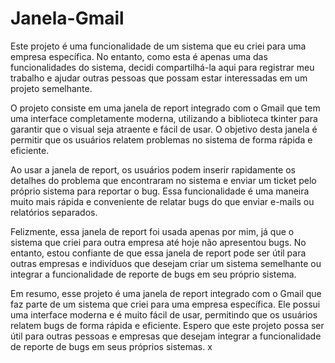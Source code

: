 # Janela-Gmail
Este projeto é uma funcionalidade de um sistema que eu criei para uma empresa específica. No entanto, como esta é apenas uma das funcionalidades do sistema, decidi compartilhá-la aqui para registrar meu trabalho e ajudar outras pessoas que possam estar interessadas em um projeto semelhante.

O projeto consiste em uma janela de report integrado com o Gmail que tem uma interface completamente moderna, utilizando a biblioteca tkinter para garantir que o visual seja atraente e fácil de usar. O objetivo desta janela é permitir que os usuários relatem problemas no sistema de forma rápida e eficiente.

Ao usar a janela de report, os usuários podem inserir rapidamente os detalhes do problema que encontraram no sistema e enviar um ticket pelo próprio sistema para reportar o bug. Essa funcionalidade é uma maneira muito mais rápida e conveniente de relatar bugs do que enviar e-mails ou relatórios separados.

Felizmente, essa janela de report foi usada apenas por mim, já que o sistema que criei para outra empresa até hoje não apresentou bugs. No entanto, estou confiante de que essa janela de report pode ser útil para outras empresas e indivíduos que desejam criar um sistema semelhante ou integrar a funcionalidade de reporte de bugs em seu próprio sistema.

Em resumo, esse projeto é uma janela de report integrado com o Gmail que faz parte de um sistema que criei para uma empresa específica. Ele possui uma interface moderna e é muito fácil de usar, permitindo que os usuários relatem bugs de forma rápida e eficiente. Espero que este projeto possa ser útil para outras pessoas e empresas que desejam integrar a funcionalidade de reporte de bugs em seus próprios sistemas.
 x
